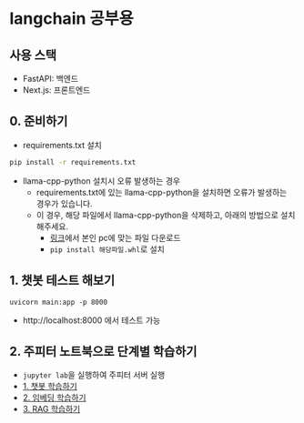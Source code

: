 # langchain 공부용

## 사용 스택
- FastAPI: 백엔드
- Next.js: 프론트엔드

## 0. 준비하기
- requirements.txt 설치
```bash
pip install -r requirements.txt
```

- llama-cpp-python 설치시 오류 발생하는 경우
  - requirements.txt에 있는 llama-cpp-python을 설치하면 오류가 발생하는 경우가 있습니다.
  - 이 경우, 해당 파일에서 llama-cpp-python을 삭제하고, 아래의 방법으로 설치해주세요.
    - [링크](https://github.com/abetlen/llama-cpp-python/releases/tag/v0.2.28)에서 본인 pc에 맞는 파일 다운로드
    - `pip install 해당파일.whl`로 설치

## 1. 챗봇 테스트 해보기

```
uvicorn main:app -p 8000
```
- http://localhost:8000 에서 테스트 가능

## 2. 주피터 노트북으로 단계별 학습하기
- `jupyter lab`을 실행하여 주피터 서버 실행
- [1. 챗봇 학습하기](1_chatbot.ipynb)
- [2. 임베딩 학습하기](2_embedding.ipynb)
- [3. RAG 학습하기](3_rag.ipynb)